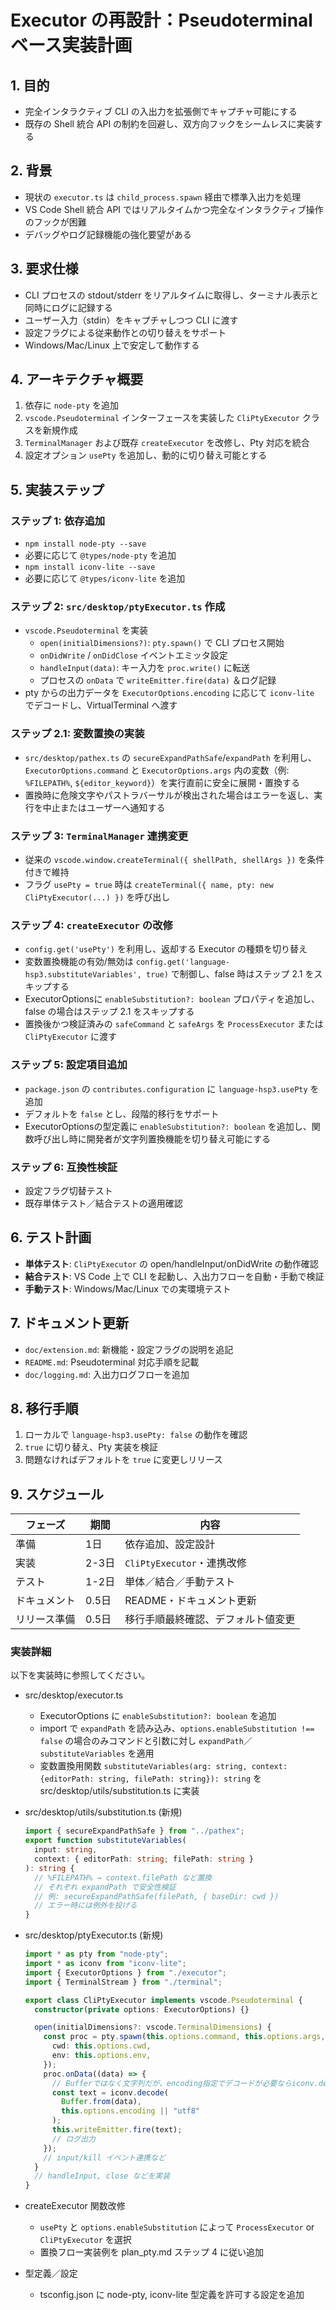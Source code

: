 # Executor の再設計：Pseudoterminal ベース実装計画

## 1. 目的

- 完全インタラクティブ CLI の入出力を拡張側でキャプチャ可能にする
- 既存の Shell 統合 API の制約を回避し、双方向フックをシームレスに実装する

## 2. 背景

- 現状の `executor.ts` は `child_process.spawn` 経由で標準入出力を処理
- VS Code Shell 統合 API ではリアルタイムかつ完全なインタラクティブ操作のフックが困難
- デバッグやログ記録機能の強化要望がある

## 3. 要求仕様

- CLI プロセスの stdout/stderr をリアルタイムに取得し、ターミナル表示と同時にログに記録する
- ユーザー入力（stdin）をキャプチャしつつ CLI に渡す
- 設定フラグによる従来動作との切り替えをサポート
- Windows/Mac/Linux 上で安定して動作する

## 4. アーキテクチャ概要

1. 依存に `node-pty` を追加
2. `vscode.Pseudoterminal` インターフェースを実装した `CliPtyExecutor` クラスを新規作成
3. `TerminalManager` および既存 `createExecutor` を改修し、Pty 対応を統合
4. 設定オプション `usePty` を追加し、動的に切り替え可能とする

## 5. 実装ステップ

### ステップ 1: 依存追加

- `npm install node-pty --save`
- 必要に応じて `@types/node-pty` を追加
- `npm install iconv-lite --save`
- 必要に応じて `@types/iconv-lite` を追加

### ステップ 2: `src/desktop/ptyExecutor.ts` 作成

- `vscode.Pseudoterminal` を実装
  - `open(initialDimensions?)`: `pty.spawn()` で CLI プロセス開始
  - `onDidWrite` / `onDidClose` イベントエミッタ設定
  - `handleInput(data)`: キー入力を `proc.write()` に転送
  - プロセスの `onData` で `writeEmitter.fire(data)` ＆ログ記録
- pty からの出力データを `ExecutorOptions.encoding` に応じて `iconv-lite` でデコードし、VirtualTerminal へ渡す

### ステップ 2.1: 変数置換の実装

- `src/desktop/pathex.ts` の `secureExpandPathSafe`/`expandPath` を利用し、`ExecutorOptions.command` と `ExecutorOptions.args` 内の変数（例: `%FILEPATH%`, `${editor_keyword}`）を実行直前に安全に展開・置換する
- 置換時に危険文字やパストラバーサルが検出された場合はエラーを返し、実行を中止またはユーザーへ通知する

### ステップ 3: `TerminalManager` 連携変更

- 従来の `vscode.window.createTerminal({ shellPath, shellArgs })` を条件付きで維持
- フラグ `usePty = true` 時は `createTerminal({ name, pty: new CliPtyExecutor(...) })` を呼び出し

### ステップ 4: `createExecutor` の改修

- `config.get('usePty')` を利用し、返却する Executor の種類を切り替え
- 変数置換機能の有効/無効は `config.get('language-hsp3.substituteVariables', true)` で制御し、false 時はステップ 2.1 をスキップする
- ExecutorOptionsに `enableSubstitution?: boolean` プロパティを追加し、false の場合はステップ 2.1 をスキップする
- 置換後かつ検証済みの `safeCommand` と `safeArgs` を `ProcessExecutor` または `CliPtyExecutor` に渡す

### ステップ 5: 設定項目追加

- `package.json` の `contributes.configuration` に `language-hsp3.usePty` を追加
- デフォルトを `false` とし、段階的移行をサポート
- ExecutorOptionsの型定義に `enableSubstitution?: boolean` を追加し、関数呼び出し時に開発者が文字列置換機能を切り替え可能にする

### ステップ 6: 互換性検証

- 設定フラグ切替テスト
- 既存単体テスト／結合テストの適用確認

## 6. テスト計画

- **単体テスト**: `CliPtyExecutor` の open/handleInput/onDidWrite の動作確認
- **結合テスト**: VS Code 上で CLI を起動し、入出力フローを自動・手動で検証
- **手動テスト**: Windows/Mac/Linux での実環境テスト

## 7. ドキュメント更新

- `doc/extension.md`: 新機能・設定フラグの説明を追記
- `README.md`: Pseudoterminal 対応手順を記載
- `doc/logging.md`: 入出力ログフローを追加

## 8. 移行手順

1. ローカルで `language-hsp3.usePty: false` の動作を確認
2. `true` に切り替え、Pty 実装を検証
3. 問題なければデフォルトを `true` に変更しリリース

## 9. スケジュール

| フェーズ     | 期間  | 内容                               |
| ------------ | ----- | ---------------------------------- |
| 準備         | 1日   | 依存追加、設定設計                 |
| 実装         | 2-3日 | `CliPtyExecutor`・連携改修         |
| テスト       | 1-2日 | 単体／結合／手動テスト             |
| ドキュメント | 0.5日 | README・ドキュメント更新           |
| リリース準備 | 0.5日 | 移行手順最終確認、デフォルト値変更 |

### 実装詳細

以下を実装時に参照してください。

- src/desktop/executor.ts

  - ExecutorOptions に `enableSubstitution?: boolean` を追加
  - import で `expandPath` を読み込み、`options.enableSubstitution !== false` の場合のみコマンドと引数に対し `expandPath`／`substituteVariables` を適用
  - 変数置換用関数 `substituteVariables(arg: string, context: {editorPath: string, filePath: string}): string` を src/desktop/utils/substitution.ts に実装

- src/desktop/utils/substitution.ts (新規)

  ```ts
  import { secureExpandPathSafe } from "../pathex";
  export function substituteVariables(
    input: string,
    context: { editorPath: string; filePath: string }
  ): string {
    // %FILEPATH% → context.filePath など置換
    // それぞれ expandPath で安全性検証
    // 例: secureExpandPathSafe(filePath, { baseDir: cwd })
    // エラー時には例外を投げる
  }
  ```

- src/desktop/ptyExecutor.ts (新規)

  ```ts
  import * as pty from "node-pty";
  import * as iconv from "iconv-lite";
  import { ExecutorOptions } from "./executor";
  import { TerminalStream } from "./terminal";

  export class CliPtyExecutor implements vscode.Pseudoterminal {
    constructor(private options: ExecutorOptions) {}

    open(initialDimensions?: vscode.TerminalDimensions) {
      const proc = pty.spawn(this.options.command, this.options.args, {
        cwd: this.options.cwd,
        env: this.options.env,
      });
      proc.onData((data) => {
        // Bufferではなく文字列だが、encoding指定でデコードが必要ならiconv.decodeを使う
        const text = iconv.decode(
          Buffer.from(data),
          this.options.encoding || "utf8"
        );
        this.writeEmitter.fire(text);
        // ログ出力
      });
      // input/kill イベント連携など
    }
    // handleInput, close などを実装
  }
  ```

- createExecutor 関数改修

  - `usePty` と `options.enableSubstitution` によって `ProcessExecutor` or `CliPtyExecutor` を選択
  - 置換フロー実装例を plan_pty.md ステップ 4 に従い追加

- 型定義／設定
  - tsconfig.json に node-pty, iconv-lite 型定義を許可する設定を追加
